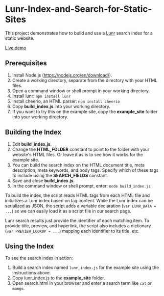 # Lunr-Index-and-Search-for-Static-Sites

This project demonstrates how to build and use a [Lunr](https://lunrjs.com/) search index for a static website.

[Live demo](https://ble-lter.github.io/Lunr-Index-and-Search-for-Static-Sites/example_site/search.html)

## Prerequisites

1. Install Node.js (https://nodejs.org/en/download/).
2. Create a working directory, separate from the directory with your HTML files.
3. Open a command window or shell prompt in your working directory.
4. Install lunr: `npm install lunr`
5. Install cheerio, an HTML parser: `npm install cheerio`
6. Copy **build_index.js** into your working directory.
7. If you want to try this on the example site, copy the **example_site** folder into your working directory.

## Building the Index

1. Edit **build_index.js**.
2. Change the **HTML_FOLDER** constant to point to the folder with your website's HTML files. Or leave it as is to see how it works for the example site.
3. You can build the search index on the HTML document title, meta description, meta keywords, and body tags. Specify which of these tags to include using the **SEARCH_FIELDS** constant.
4. Save and close **build_index.js**.
5. In the command window or shell prompt, enter: `node build_index.js`

To build the index, the script reads HTML tags from each HTML file and initializes a Lunr index based on tag content.  While the Lunr index can be serialized as JSON, the script adds a variable declaration (`var LUNR_DATA = ...`) so we can easily load it as a script file in our search page.  

Lunr search results just provide the identifier of each matching item. To provide title, preview, and hyperlink, the script also includes a dictionary (`var PREVIEW_LOOKUP = ...`) mapping each identifier to its title, etc.

## Using the Index

To see the search index in action:

1. Build a search index named `lunr_index.js` for the example site using the instructions above.
2. Copy lunr_index.js to the **example_site** folder.
3. Open search.html in your browser and enter a search term like `cat` or `mango`.
